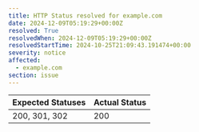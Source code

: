 ```yaml
---
title: HTTP Status resolved for example.com
date: 2024-12-09T05:19:29+00:00Z
resolved: True
resolvedWhen: 2024-12-09T05:19:29+00:00Z
resolvedStartTime: 2024-10-25T21:09:43.191474+00:00
severity: notice
affected:
  - example.com
section: issue
---
```


| Expected Statuses | Actual Status  |
|-------------------|----------------|
| 200, 301, 302 | 200 |
